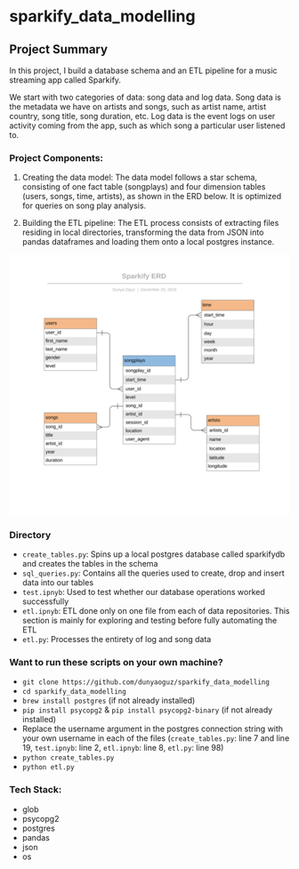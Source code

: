 # sparkify_data_modelling

## Project Summary
In this project, I build a database schema and an ETL pipeline for a music streaming app called Sparkify. 

We start with two categories of data: song data and log data. Song data is the metadata we have on artists and songs, such as artist name, artist country, song title, song duration, etc. Log data is the event logs on user activity coming from the app, such as which song a particular user listened to. 

### Project Components: 
1) Creating the data model: The data model follows a star schema, consisting of one fact table (songplays) and four dimension tables (users, songs, time, artists), as shown in the ERD below. It is optimized for queries on song play analysis. 

2) Building the ETL pipeline: The ETL process consists of extracting files residing in local directories, transforming the data from JSON into pandas dataframes and loading them onto a local postgres instance. 

<img src="erd.png" alt="dt" width="900"/>

### Directory
* `create_tables.py`: Spins up a local postgres database called sparkifydb and creates the tables in the schema
* `sql_queries.py`: Contains all the queries used to create, drop and insert data into our tables 
* `test.ipnyb`: Used to test whether our database operations worked successfully 
* `etl.ipnyb`: ETL done only on one file from each of data repositories. This section is mainly for exploring and testing before fully automating the ETL 
* `etl.py`: Processes the entirety of log and song data

### Want to run these scripts on your own machine? 

- `git clone https://github.com/dunyaoguz/sparkify_data_modelling` 
- `cd sparkify_data_modelling` 
- `brew install postgres` (if not already installed)
- `pip install psycopg2` & `pip install psycopg2-binary` (if not already installed)
- Replace the username argument in the postgres connection string with your own username in each of the files (`create_tables.py`: line 7 and line 19, `test.ipnyb`: line 2, `etl.ipnyb`: line 8, `etl.py`: line 98) 
- `python create_tables.py`
- `python etl.py` 

### Tech Stack:
* glob
* psycopg2
* postgres
* pandas
* json
* os
